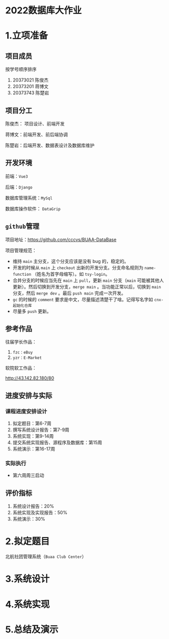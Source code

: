 # 2022数据库大作业

# 1.立项准备

## 项目成员

按学号顺序排序

1. 20373021 陈俊杰
2. 20373201 蒋博文
3. 20373743 陈楚岩

## 项目分工

陈俊杰： 项目设计、前端开发

蒋博文：前端开发、前后端协调

陈楚岩：后端开发、数据表设计及数据库维护

## 开发环境

前端：`Vue3`

后端：`Django`

数据库管理系统：`MySql`

数据库操作软件： `DataGrip`

## `github`管理

项目地址：https://github.com/cccvs/BUAA-DataBase

项目管理规范：

- 维持 `main` 主分支，这个分支应该是没有 bug 的，稳定的。
- 开发的时候从 `main` 上 `checkout` 出新的开发分支。分支命名规则为 `name-function` （姓名为首字母缩写）。如 `tsy-login`。
- 合并分支的时候应当先在 `main` 上 `pull`，更新 `main` 分支（`main` 可能被其他人更新）。然后切换到开发分支，`merge main` 。当功能正常以后，切换到 `main` 分支，然后 `merge dev` 。最后 `push main` 完成一次开发。
- `gc` 的时候的 `comment` 要求是中文，尽量描述清楚干了啥。记得写名字如 `cnx-起始化仓库`
- 尽量多 `push` 更新。  

## 参考作品

往届学长作品：

1. `fzc：eBuy`
2. `yzr：E-Market`

软院软工作品：

http://43.142.82.180/80

## 进度安排与实际

### 课程进度安排设计

1. 拟定题目：第6-7周
2. 撰写系统设计报告：第7-9周
3. 系统实现：第9-14周
4. 提交系统实现报告、源程序及数据库：第15周
5. 系统演示：第16-17周

### 实际执行

- 第六周周三启动

## 评价指标

1. 系统设计报告：20%
2. 系统实现及实现报告：50%
3. 系统演示：30%

# 2.拟定题目

北航社团管理系统（`Buaa Club Center`）

# 3.系统设计



# 4.系统实现



# 5.总结及演示
